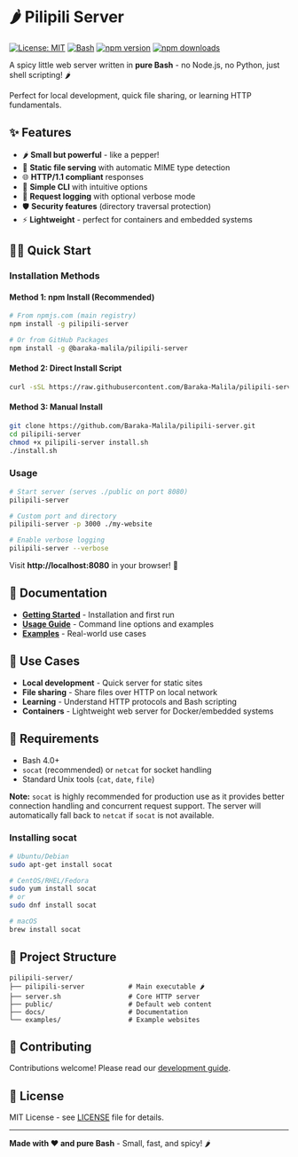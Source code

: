 # 🌶️ Pilipili Server

[![License: MIT](https://img.shields.io/badge/License-MIT-yellow.svg)](https://opensource.org/licenses/MIT)
[![Bash](https://img.shields.io/badge/Made%20with-Bash-1f425f.svg)](https://www.gnu.org/software/bash/)
[![npm version](https://badge.fury.io/js/pilipili-server.svg)](https://www.npmjs.com/package/pilipili-server)
[![npm downloads](https://img.shields.io/npm/dm/pilipili-server.svg)](https://www.npmjs.com/package/pilipili-server)

A spicy little web server written in **pure Bash** - no Node.js, no Python, just shell scripting! 🌶️

Perfect for local development, quick file sharing, or learning HTTP fundamentals.

## ✨ Features

- 🌶️ **Small but powerful** - like a pepper!
- 📁 **Static file serving** with automatic MIME type detection
- 🌐 **HTTP/1.1 compliant** responses
- 🔧 **Simple CLI** with intuitive options
- 📝 **Request logging** with optional verbose mode
- 🛡️ **Security features** (directory traversal protection)
- ⚡ **Lightweight** - perfect for containers and embedded systems

## 🏃‍♂️ Quick Start

### Installation Methods

#### Method 1: npm Install (Recommended)
```bash
# From npmjs.com (main registry)
npm install -g pilipili-server

# Or from GitHub Packages
npm install -g @baraka-malila/pilipili-server
```

#### Method 2: Direct Install Script
```bash
curl -sSL https://raw.githubusercontent.com/Baraka-Malila/pilipili-server/main/install.sh | bash
```

#### Method 3: Manual Install
```bash
git clone https://github.com/Baraka-Malila/pilipili-server.git
cd pilipili-server
chmod +x pilipili-server install.sh
./install.sh
```

### Usage
```bash
# Start server (serves ./public on port 8080)
pilipili-server

# Custom port and directory
pilipili-server -p 3000 ./my-website

# Enable verbose logging
pilipili-server --verbose
```

Visit **http://localhost:8080** in your browser! 🎉

## 📖 Documentation

- **[Getting Started](docs/getting-started.md)** - Installation and first run
- **[Usage Guide](docs/usage.md)** - Command line options and examples
- **[Examples](docs/examples.md)** - Real-world use cases

## 🎯 Use Cases

- **Local development** - Quick server for static sites
- **File sharing** - Share files over HTTP on local network  
- **Learning** - Understand HTTP protocols and Bash scripting
- **Containers** - Lightweight web server for Docker/embedded systems

## 🔧 Requirements

- Bash 4.0+
- `socat` (recommended) or `netcat` for socket handling
- Standard Unix tools (`cat`, `date`, `file`)

**Note:** `socat` is highly recommended for production use as it provides better connection handling and concurrent request support. The server will automatically fall back to `netcat` if `socat` is not available.

### Installing socat
```bash
# Ubuntu/Debian
sudo apt-get install socat

# CentOS/RHEL/Fedora
sudo yum install socat
# or
sudo dnf install socat

# macOS
brew install socat
```

## 📁 Project Structure

```
pilipili-server/
├── pilipili-server           # Main executable 🌶️
├── server.sh                 # Core HTTP server
├── public/                   # Default web content
├── docs/                     # Documentation
└── examples/                 # Example websites
```

## 🤝 Contributing

Contributions welcome! Please read our [development guide](docs/development.md).

## 📄 License

MIT License - see [LICENSE](LICENSE) file for details.

---

**Made with ❤️ and pure Bash** - Small, fast, and spicy! 🌶️
